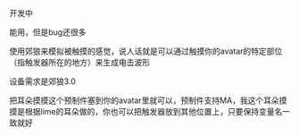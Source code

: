 开发中

能用，但是bug还很多

使用郊狼来模拟被触摸的感觉，说人话就是可以通过触摸你的avatar的特定部位（指触发器所在的地方）来生成电击波形

设备需求是郊狼3.0

把耳朵摸摸这个预制件塞到你的avatar里就可以，预制件支持MA，我这个耳朵摸摸是根据lime的耳朵做的，你也可以把触发器放到其他位置上，只要保持变量名一致就好

